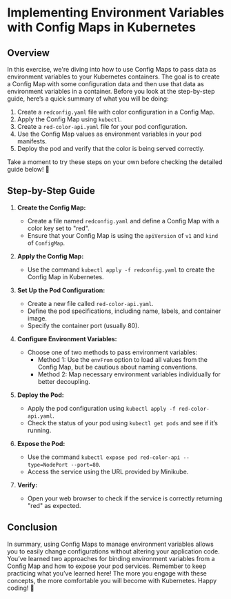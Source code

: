 # Implementing Environment Variables with Config Maps in Kubernetes

## Overview

In this exercise, we're diving into how to use Config Maps to pass data as environment variables to your Kubernetes containers. The goal is to create a Config Map with some configuration data and then use that data as environment variables in a container. Before you look at the step-by-step guide, here’s a quick summary of what you will be doing:

1. Create a `redconfig.yaml` file with color configuration in a Config Map.
2. Apply the Config Map using `kubectl`.
3. Create a `red-color-api.yaml` file for your pod configuration.
4. Use the Config Map values as environment variables in your pod manifests.
5. Deploy the pod and verify that the color is being served correctly.

Take a moment to try these steps on your own before checking the detailed guide below! 🌟

## Step-by-Step Guide

1. **Create the Config Map:**

   - Create a file named `redconfig.yaml` and define a Config Map with a color key set to "red".
   - Ensure that your Config Map is using the `apiVersion` of `v1` and `kind` of `ConfigMap`.

2. **Apply the Config Map:**

   - Use the command `kubectl apply -f redconfig.yaml` to create the Config Map in Kubernetes.

3. **Set Up the Pod Configuration:**

   - Create a new file called `red-color-api.yaml`.
   - Define the pod specifications, including name, labels, and container image.
   - Specify the container port (usually 80).

4. **Configure Environment Variables:**

   - Choose one of two methods to pass environment variables:
     - Method 1: Use the `envFrom` option to load all values from the Config Map, but be cautious about naming conventions.
     - Method 2: Map necessary environment variables individually for better decoupling.

5. **Deploy the Pod:**

   - Apply the pod configuration using `kubectl apply -f red-color-api.yaml`.
   - Check the status of your pod using `kubectl get pods` and see if it’s running.

6. **Expose the Pod:**

   - Use the command `kubectl expose pod red-color-api --type=NodePort --port=80`.
   - Access the service using the URL provided by Minikube.

7. **Verify:**
   - Open your web browser to check if the service is correctly returning "red" as expected.

## Conclusion

In summary, using Config Maps to manage environment variables allows you to easily change configurations without altering your application code. You’ve learned two approaches for binding environment variables from a Config Map and how to expose your pod services. Remember to keep practicing what you’ve learned here! The more you engage with these concepts, the more comfortable you will become with Kubernetes. Happy coding! 🚀
